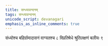 ```yaml
---
title: सन्ध्यावन्दनम्
tags: सन्ध्यावन्दनम्
unicode_script: devanagari
emphasis_as_inline_comments: true
---
```

संध्योश्च बहिर्ग्रामादासनं वाग्यतश्च ८ विप्रतिषेधे श्रुतिलक्षणं बलीयः ९
